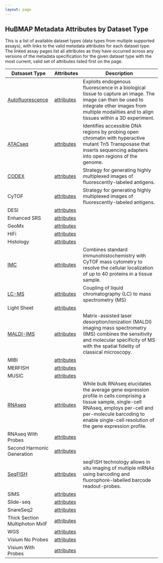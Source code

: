 ```yaml
---
layout: page
---
```

## HuBMAP Metadata Attributes by Dataset Type

This is a list of available dataset types (data types from multiple supported assays), with links to the valid metadata attributes for each dataset type.  The linked assay pages list all attributes as they have occurred across any versions of the metadata specification for the given dataset type with the most current, valid set of attributes listed first on the page.


| Datsaset Type | Attributes | Description |
|-------|------------|-------------|
| [Autofluorescence](https://docs.hubmapconsortium.org/assays/af) | [attributes](AutoFluorescence)  |   Exploits endogenous fluorescence in a biological tissue to capture an image. The image can then be used to integrate other images from multiple modalities and to align tissues within a 3D experiment. |
| [ATACseq](atacseq) | [attributes](ATACseq)  |  Identifies accessible DNA regions by probing open chromatin with hyperactive mutant Tn5 Transposase that inserts sequencing adapters into open regions of the genome. |
| [CODEX](https://docs.hubmapconsortium.org/assays/codex) | [attributes](CODEX)  |  Strategy for generating highly multiplexed images of fluorescently-labeled antigens. |
| CyTOF | [attributes](CyTOF)  |  Strategy for generating highly multiplexed images of fluorescently-labeled antigens. |
| DESI | [attributes](DESI)  | |
| Enhanced SRS | [attributes](EnhancedSRS)  | |
| GeoMx | [attributes](GeoMx)  | |
| HiFi | [attributes](HiFi-Slide)  | |
| Histology | [attributes](Histology)  | |
| [IMC](https://docs.hubmapconsortium.org/assays/imc) | [attributes](IMC)  |Combines standard immunohistochemistry with CyTOF mass cytometry to resolve the cellular localization of up to 40 proteins in a tissue sample. |
| [LC-MS](https://docs.hubmapconsortium.org/assays/lcms) | [attributes](LC-MS)  |  Coupling of liquid chromatography (LC) to mass spectrometry (MS) |
| Light Sheet | [attributes](LightSheet)  | |
| [MALDI-IMS](https://docs.hubmapconsortium.org/assays/maldi-ims) | [attributes](MALDI)  |  Matrix-assisted laser desorption/ionization (MALDI) imaging mass spectrometry (IMS) combines the sensitivity and molecular specificity of MS with the spatial fidelity of classical microscopy. |
| MIBI | [attributes](MIBI)  |  |
| MERFISH | [attributes](MERFISH)  |  |
| MUSIC | [attributes](MUSIC)  | |
| [RNAseq](https://docs.hubmapconsortium.org/assays/rnaseq) | [attributes](RNAseq)  | While bulk RNAseq elucidates the average gene expression profile in cells comprising a tissue sample, single-cell RNAseq, employs per-cell and per-molecule barcoding to enable single-cell resolution of the gene expression profile.|
| RNAseq With Probes | [attributes](RNAseqWithProbes)  | |
| Second Harmonic Generation | [attributes](SecondHarmonicGeneration)  | |
| [SeqFISH](https://docs.hubmapconsortium.org/assays/seqfish) | [attributes](seqFISH)  |  seqFISH technology allows in situ imaging of multiple mRNAs using barcoding and fluorophore-labelled barcode readout-probes.  |
| SIMS | [attributes](SIMS)  | |
| Slide-seq | [attributes](Slide-seq)  | |
| SnareSeq2 | [attributes](SnareSeq2)  | |
| Thick Section Multiphoton MxIF | [attributes](ThickSectionMultiphotonMxIF)  | |
| WGS | [attributes](WGS)  | |
| Visium No Probes | [attributes](VisiumNoProbes)  | |
| Visium With Probes | [attributes](VisiumWithProbes)  | |
